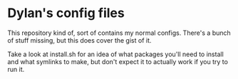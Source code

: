 # Dylan's config files

This repository kind of, sort of contains my normal configs.  There's a bunch of stuff missing, but this does cover the gist of it.


Take a look at install.sh for an idea of what packages you'll need to install and what symlinks to make, but don't expect it to actually work if you try to run it.
